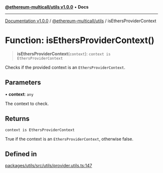 [**@ethereum-multicall/utils v1.0.0**](../README.md) • **Docs**

***

[Documentation v1.0.0](../../../packages.md) / [@ethereum-multicall/utils](../README.md) / isEthersProviderContext

# Function: isEthersProviderContext()

> **isEthersProviderContext**(`context`): `context is EthersProviderContext`

Checks if the provided context is an `EthersProviderContext`.

## Parameters

• **context**: `any`

The context to check.

## Returns

`context is EthersProviderContext`

True if the context is an `EthersProviderContext`, otherwise false.

## Defined in

[packages/utils/src/utils/provider.utils.ts:147](https://github.com/niZmosis/ethereum-multicall/blob/2a2d077a99c23b464a4e40dd6375d06ce98594bd/packages/utils/src/utils/provider.utils.ts#L147)
